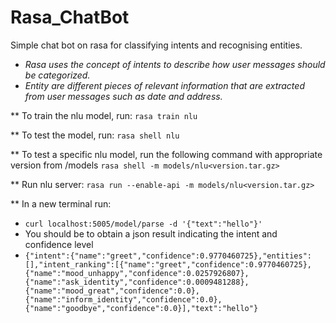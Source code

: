 # Rasa_ChatBot

Simple chat bot on rasa for classifying intents and recognising entities.
* *Rasa uses the concept of intents to describe how user messages should be categorized.*
* *Entity are different pieces of relevant information that are extracted from user messages such as date and address.*

** To train the nlu model, run:
```rasa train nlu```

** To test the model, run:
```rasa shell nlu```

** To test a specific nlu model, run the following command with appropriate version from /models
```rasa shell -m models/nlu<version.tar.gz>```

** Run nlu server:
```rasa run --enable-api -m models/nlu<version.tar.gz>```

** In a new terminal run:
* ```curl localhost:5005/model/parse -d '{"text":"hello"}'```
* You should be to obtain a json result indicating the intent and confidence level
* ```{"intent":{"name":"greet","confidence":0.9770460725},"entities":[],"intent_ranking":[{"name":"greet","confidence":0.9770460725},{"name":"mood_unhappy","confidence":0.0257926807},{"name":"ask_identity","confidence":0.0009481288},{"name":"mood_great","confidence":0.0},{"name":"inform_identity","confidence":0.0},{"name":"goodbye","confidence":0.0}],"text":"hello"}```
